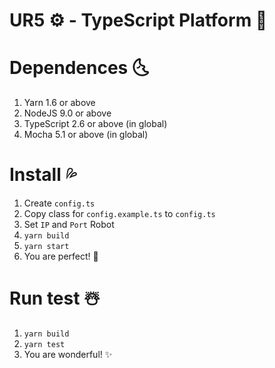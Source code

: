 # UR5 ⚙️ - TypeScript Platform 🚀

# Dependences 🌜
1. Yarn 1.6 or above
2. NodeJS 9.0 or above
3. TypeScript 2.6 or above (in global)
4. Mocha 5.1 or above (in global)

# Install 💦 
1. Create `config.ts`
2. Copy class for `config.example.ts` to `config.ts`
3. Set `IP` and `Port` Robot
4. `yarn build`
5. `yarn start`
6. You are perfect! 💞

# Run test ☃️

1. `yarn build`
2. `yarn test`
3. You are wonderful! ✨
